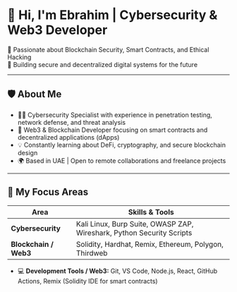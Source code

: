 # 👋 Hi, I'm Ebrahim | Cybersecurity & Web3 Developer

🔹 Passionate about Blockchain Security, Smart Contracts, and Ethical Hacking  
🔹 Building secure and decentralized digital systems for the future  

---

## 🛡️ About Me
- 🧑‍💻 Cybersecurity Specialist with experience in penetration testing, network defense, and threat analysis  
- 🔗 Web3 & Blockchain Developer focusing on smart contracts and decentralized applications (dApps)  
- 💡 Constantly learning about DeFi, cryptography, and secure blockchain design  
- 🌍 Based in UAE | Open to remote collaborations and freelance projects  

---

## 🚀 My Focus Areas
| Area | Skills & Tools |
|------|----------------|
| **Cybersecurity** | Kali Linux, Burp Suite, OWASP ZAP, Wireshark, Python Security Scripts |
| **Blockchain / Web3** | Solidity, Hardhat, Remix, Ethereum, Polygon, Thirdweb |
- 💻 **Development Tools / Web3:** Git, VS Code, Node.js, React, GitHub Actions, Remix (Solidity IDE for smart contracts)


